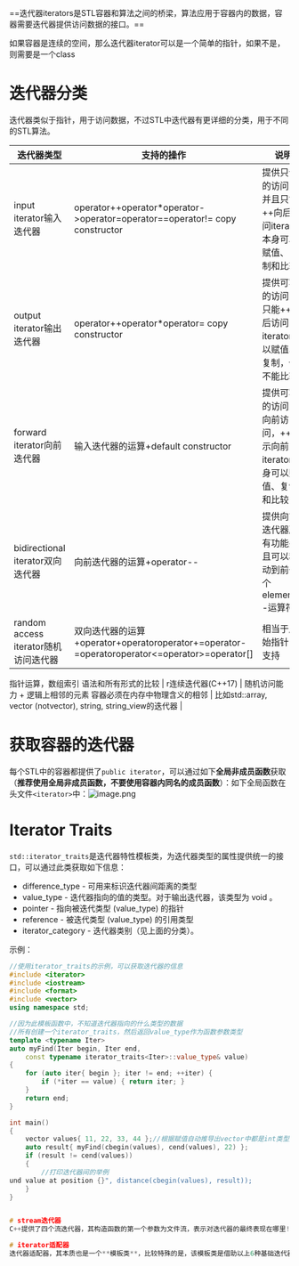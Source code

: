 ==迭代器iterators是STL容器和算法之间的桥梁，算法应用于容器内的数据，容器需要迭代器提供访问数据的接口。==

如果容器是连续的空间，那么迭代器iterator可以是一个简单的指针，如果不是，则需要是一个class

# 迭代器分类
迭代器类似于指针，用于访问数据，不过STL中迭代器有更详细的分类，用于不同的STL算法。

| **迭代器类型** | **支持的操作** | **说明** |
| --- | --- | --- |
| input iterator输入迭代器 | operator++operator*operator->operator=operator==operator!= copy constructor | 提供只读的访问，并且只能++向后访问iterator本身可以赋值、复制和比较 |
| output iterator输出迭代器 | operator++operator*operator= copy constructor | 提供可写的访问，只能++向后访问iterator可以赋值、复制，但不能比较 |
| forward iterator向前迭代器 | 输入迭代器的运算+default constructor | 提供可写的访问，向前访问，++表示向前iterator本身可以赋值、复制和比较 |
| bidirectional iterator双向迭代器 | 向前迭代器的运算+operator--  | 提供向前迭代器所有功能并且可以移动到前一个element(--运算符) |
| random access iterator随机访问迭代器 | 双向迭代器的运算+operator+operatoroperator+=operator-=operator<operator>operator<=operator>=operator[]  | 相当于原始指针：支持
指针运算，数组索引
语法和所有形式的比较 |
r连续迭代器(C++17) | 随机访问能力 +
逻辑上相邻的元素
容器必须在内存中物理含义的相邻 | 比如std::array, vector (notvector<bool>), string, string_view的迭代器  |


# 获取容器的迭代器
每个STL中的容器都提供了`public iterator`，可以通过如下**全局非成员函数**获取（**推荐使用全局非成员函数，不要使用容器内同名的成员函数**）：如下全局函数在头文件`<iterator>`中：![image.png](.assets/1627055065340-9832e03f-57a7-4711-8862-75ca1a26d51d.png)

# Iterator Traits
`std::iterator_traits`是迭代器特性模板类，为迭代器类型的属性提供统一的接口，可以通过此类获取如下信息：

- difference_type - 可用来标识迭代器间距离的类型
- value_type - 迭代器指向的值的类型。对于输出迭代器，该类型为 void 。
- pointer - 指向被迭代类型 (value_type) 的指针
- reference - 被迭代类型 (value_type) 的引用类型
- iterator_category - 迭代器类别（见上面的分类）。



示例：
```cpp
//使用iterator_traits的示例，可以获取迭代器的信息
#include <iterator>
#include <iostream>
#include <format>
#include <vector>
using namespace std;

//因为此模板函数中，不知道迭代器指向的什么类型的数据
//所有创建一个iterator_traits，然后返回value_type作为函数参数类型
template <typename Iter>
auto myFind(Iter begin, Iter end,
	const typename iterator_traits<Iter>::value_type& value)
{
	for (auto iter{ begin }; iter != end; ++iter) {
		if (*iter == value) { return iter; }
	}
	return end;
}

int main()
{
	vector values{ 11, 22, 33, 44 };//根据赋值自动推导出vector中都是int类型数据
	auto result{ myFind(cbegin(values), cend(values), 22) };
	if (result != cend(values))
	{
		//打印迭代器间的举例
und value at position {}", distance(cbegin(values), result));
	}
}


# stream迭代器
C++提供了四个流迭代器，其构造函数的第一个参数为文件流，表示对迭代器的最终表现在哪里![image.png](https://cdn.nlark.com/yuque/0/2021/png/690827/1627056978403-2a2bc3ec-f181-456c-abec-fa7096e852c9.png)

# iterator适配器
迭代器适配器，其本质也是一个**模板类**，比较特殊的是，该模板类是借助以上6种基础迭代器实现的。换句话说，**迭代器适配器模板类的内部实现，是通过对以上6种基础迭代器拥有的成员方法进行整合、修改，甚至为了实现某些功能还会添加一些新的成员方法**。迭代器适配器仍属于迭代器，可以理解为是基础迭代器的“翻新版”或者“升级版”。![image.png](https://cdn.nlark.com/yuque/0/2021/png/690827/1627057379328-9ab6c565-1a59-438e-a279-16ef694c1516.png)


```